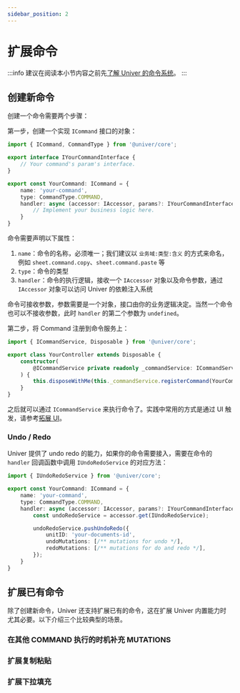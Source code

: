 ```yaml
---
sidebar_position: 2
---
```


# 扩展命令

:::info
建议在阅读本小节内容之前先[了解 Univer 的命令系统](/docs/guides/architecture/#命令系统)。
:::

## 创建新命令

创建一个命令需要两个步骤：

第一步，创建一个实现 `ICommand` 接口的对象：

```ts
import { ICommand, CommandType } from '@univer/core';

export interface IYourCommandInterface {
    // Your command's param's interface.
}

export const YourCommand: ICommand = {
    name: 'your-command',
    type: CommandType.COMMAND,
    handler: async (accessor: IAccessor, params?: IYourCommandInterface) => {
        // Implement your business logic here.
    }
}
```

命令需要声明以下属性：

1. `name`：命令的名称，必须唯一；我们建议以 `业务域:类型:含义` 的方式来命名，例如 `sheet.command.copy`、`sheet.command.paste` 等
2. `type`：命令的类型
3. `handler`：命令的执行逻辑，接收一个 `IAccessor` 对象以及命令参数，通过 `IAccessor` 对象可以访问 Univer 的依赖注入系统

命令可接收参数，参数需要是一个对象，接口由你的业务逻辑决定。当然一个命令也可以不接收参数，此时 `handler` 的第二个参数为 `undefined`。

第二步，将 Command 注册到命令服务上：

```ts
import { ICommandService, Disposable } from '@univer/core';

export class YourController extends Disposable {
    constructor(
        @ICommandService private readonly _commandService: ICommandService
    ) {
        this.disposeWithMe(this._commandService.registerCommand(YourCommand));
    }
}
```

之后就可以通过 `ICommandService` 来执行命令了。实践中常用的方式是通过 UI 触发，请参考[拓展 UI](/docs/guides/extend/ui)。

### Undo / Redo

Univer 提供了 undo redo 的能力，如果你的命令需要接入，需要在命令的 `handler` 回调函数中调用 `IUndoRedoService` 的对应方法：

```ts
import { IUndoRedoService } from '@univer/core';

export const YourCommand: ICommand = {
    name: 'your-command',
    type: CommandType.COMMAND,
    handler: async (accessor: IAccessor, params?: IYourCommandInterface) => {
        const undoRedoService = accessor.get(IUndoRedoService);

        undoRedoService.pushUndoRedo({
            unitID: 'your-documents-id',
            undoMutations: [/** mutations for undo */],
            redoMutations: [/** mutations for do and redo */],
        });
    }
}
```

## 扩展已有命令

除了创建新命令，Univer 还支持扩展已有的命令，这在扩展 Univer 内置能力时尤其必要。以下介绍三个比较典型的场景。

### 在其他 COMMAND 执行的时机补充 MUTATIONS

### 扩展复制粘贴

### 扩展下拉填充
